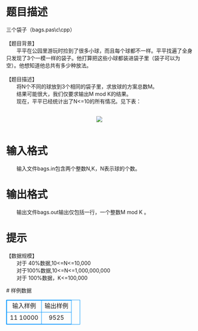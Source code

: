 # 

 
 # 题目描述 
<p>
三个袋子（bags.pas\c\cpp）<br><br>【题目背景】<br>　　平平在公园里游玩时捡到了很多小球，而且每个球都不一样。平平找遍了全身只发现了3个一模一样的袋子。他打算把这些小球都装进袋子里（袋子可以为空）。他想知道他总共有多少种放法。<br><br>【题目描述】<br>　　将N个不同的球放到3个相同的袋子里，求放球的方案总数M。<br>　　结果可能很大，我们仅要求输出M mod K的结果。<br>　　现在，平平已经统计出了N<=10的所有情况。见下表：<br><br><center><img src="/source/joyoi/tyvj-3429/img/aHR0cDovL3d3dy5qb3lvaS5jbi9wcm9ibGVtL3R5dmotMzQyOS9wcm9ibGVtc19pbWFnZXMvMjIyNi8xLmpwZw==.jpg"></img></center><br></p> 

 
 # 输入格式 
<p>
　　输入文件bags.in包含两个整数N,K，N表示球的个数。</p> 

 
 # 输出格式 
<p>
　　输出文件bags.out输出仅包括一行，一个整数M mod K 。</p> 

 
 # 提示 
<p>
【数据规模】<br>　　对于 40%数据,10<=N<=10,000<br>　　对于100%数据,10<=N<=1,000,000,000<br>　　对于 100%数据，K<=100,000<br></p> 
# 样例数据
<style>
        table,table tr th, table tr td { border:1px solid #0094ff; }
        table { width: 200px; min-height: 25px; line-height: 25px; text-align: center; border-collapse: collapse;}   
    </style>
<table>
	<tr>
		<td>输入样例</td>
		<td>输出样例</td>
	</tr>
<tr><td>11 10000</td><td>9525</td></tr></table>
